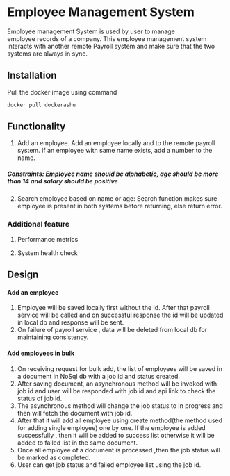 # Employee Management System

Employee management System is used by user to manage employee records of a company. This employee management system interacts with another remote Payroll system and make sure that the two systems are always in sync.

## Installation

Pull the docker image using command

```bash
docker pull dockerashu
```

## Functionality

1. Add an employee. Add an employee locally and to the remote payroll system. If an employee with same name exists, add a number to the name.
   
 ##### Constraints: Employee name should be alphabetic, age should be more than 14 and salary should be positive

2. Search employee based on name or age: Search function makes sure employee is present in both systems before returning, else return error.

### Additional feature
1. Performance metrics

2. System health check

## Design
#### Add an employee

1. Employee will be saved locally first without the id. After that payroll service will be called and on successful response the id will be updated in local db and response will be sent.
2. On failure of payroll service , data will be deleted from local db for maintaining consistency.


#### Add employees in bulk

1. On receiving request for bulk add, the list of employees will be saved in a document in NoSql db with a job id and status created.
2. After saving document, an asynchronous method will be invoked with job id and  user will be responded with job id and api link to check the status of job id.
3. The asynchronous method will change the job status to in progress and then will fetch the document with job id.
4. After that it will add all employee using create method(the method used for adding single employee) one by one. If the employee is added successfully , then it will be added to success list otherwise it will be added to failed list in the same document.
5. Once all employee of a document is processed ,then the job status will be marked as completed.
6. User can get job status and failed employee list using the job id.
